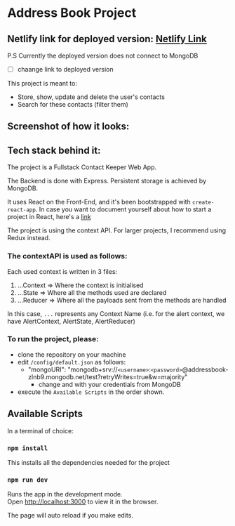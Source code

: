 # Address Book Project

## Netlify link for deployed version: [Netlify Link](https://brave-cori-49080b.netlify.com)
P.S Currently the deployed version does not connect to MongoDB
- [ ] chaange link to deployed version

This project is meant to: 

* Store, show, update and delete the user's contacts
* Search for these contacts (filter them)


## Screenshot of how it looks: 



## Tech stack behind it: 

The project is a Fullstack Contact Keeper Web App.

The Backend is done with Express. Persistent storage is achieved by MongoDB.

It uses React on the Front-End, and it's been bootstrapped with `create-react-app`. 
In case you want to document yourself about how to start a project in React, here's a [link](https://reactjs.org/docs/create-a-new-react-app.html)

The project is using the context API. 
For larger projects, I recommend using Redux instead. 


### The contextAPI is used as follows: 

Each used context is written in 3 files: 

1. ...Context => Where the context is initialised
1. ...State => Where all the methods used are declared
1. ...Reducer => Where all the payloads sent from the methods are handled 

In this case, `...` represents any Context Name (i.e. for the alert context, we have AlertContext, AlertState, AlertReducer)

### To run the project, please:

* clone the repository on your machine
* edit `/config/default.json` as follows:
  * "mongoURI": "mongodb+srv://`<username>`:`<password>`@addressbook-zlnb9.mongodb.net/test?retryWrites=true&w=majority"
    * change <username> and <password> with your credentials from MongoDB
* execute the `Available Scripts` in the order shown.

## Available Scripts

In a terminal of choice: 

### `npm install` 

This installs all the dependencies needed for the project

### `npm run dev`

Runs the app in the development mode.<br>
Open [http://localhost:3000](http://localhost:3000) to view it in the browser.

The page will auto reload if you make edits.
